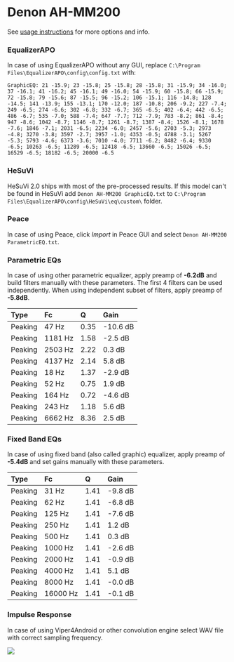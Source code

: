 # Denon AH-MM200
See [usage instructions](https://github.com/jaakkopasanen/AutoEq#usage) for more options and info.

### EqualizerAPO
In case of using EqualizerAPO without any GUI, replace `C:\Program Files\EqualizerAPO\config\config.txt`
with:
```
GraphicEQ: 21 -15.9; 23 -15.8; 25 -15.8; 28 -15.8; 31 -15.9; 34 -16.0; 37 -16.1; 41 -16.2; 45 -16.1; 49 -16.0; 54 -15.9; 60 -15.8; 66 -15.9; 72 -15.8; 79 -15.6; 87 -15.5; 96 -15.2; 106 -15.1; 116 -14.8; 128 -14.5; 141 -13.9; 155 -13.1; 170 -12.0; 187 -10.8; 206 -9.2; 227 -7.4; 249 -6.5; 274 -6.6; 302 -6.8; 332 -6.7; 365 -6.5; 402 -6.4; 442 -6.5; 486 -6.7; 535 -7.0; 588 -7.4; 647 -7.7; 712 -7.9; 783 -8.2; 861 -8.4; 947 -8.6; 1042 -8.7; 1146 -8.7; 1261 -8.7; 1387 -8.4; 1526 -8.1; 1678 -7.6; 1846 -7.1; 2031 -6.5; 2234 -6.0; 2457 -5.6; 2703 -5.3; 2973 -4.8; 3270 -3.8; 3597 -2.7; 3957 -1.0; 4353 -0.5; 4788 -3.1; 5267 -5.3; 5793 -4.6; 6373 -3.6; 7010 -4.0; 7711 -6.2; 8482 -6.4; 9330 -6.5; 10263 -6.5; 11289 -6.5; 12418 -6.5; 13660 -6.5; 15026 -6.5; 16529 -6.5; 18182 -6.5; 20000 -6.5
```

### HeSuVi
HeSuVi 2.0 ships with most of the pre-processed results. If this model can't be found in HeSuVi add
`Denon AH-MM200 GraphicEQ.txt` to `C:\Program Files\EqualizerAPO\config\HeSuVi\eq\custom\` folder.

### Peace
In case of using Peace, click *Import* in Peace GUI and select `Denon AH-MM200 ParametricEQ.txt`.

### Parametric EQs
In case of using other parametric equalizer, apply preamp of **-6.2dB** and build filters manually
with these parameters. The first 4 filters can be used independently.
When using independent subset of filters, apply preamp of **-5.8dB**.

| Type    | Fc      |    Q | Gain     |
|:--------|:--------|:-----|:---------|
| Peaking | 47 Hz   | 0.35 | -10.6 dB |
| Peaking | 1181 Hz | 1.58 | -2.5 dB  |
| Peaking | 2503 Hz | 2.22 | 0.3 dB   |
| Peaking | 4137 Hz | 2.14 | 5.8 dB   |
| Peaking | 18 Hz   | 1.37 | -2.9 dB  |
| Peaking | 52 Hz   | 0.75 | 1.9 dB   |
| Peaking | 164 Hz  | 0.72 | -4.6 dB  |
| Peaking | 243 Hz  | 1.18 | 5.6 dB   |
| Peaking | 6662 Hz | 8.36 | 2.5 dB   |

### Fixed Band EQs
In case of using fixed band (also called graphic) equalizer, apply preamp of **-5.4dB** and set
gains manually with these parameters.

| Type    | Fc       |    Q | Gain    |
|:--------|:---------|:-----|:--------|
| Peaking | 31 Hz    | 1.41 | -9.8 dB |
| Peaking | 62 Hz    | 1.41 | -6.8 dB |
| Peaking | 125 Hz   | 1.41 | -7.6 dB |
| Peaking | 250 Hz   | 1.41 | 1.2 dB  |
| Peaking | 500 Hz   | 1.41 | 0.3 dB  |
| Peaking | 1000 Hz  | 1.41 | -2.6 dB |
| Peaking | 2000 Hz  | 1.41 | -0.9 dB |
| Peaking | 4000 Hz  | 1.41 | 5.1 dB  |
| Peaking | 8000 Hz  | 1.41 | -0.0 dB |
| Peaking | 16000 Hz | 1.41 | -0.1 dB |

### Impulse Response
In case of using Viper4Android or other convolution engine select WAV file with correct sampling frequency.

![](https://raw.githubusercontent.com/jaakkopasanen/AutoEq/master/results/referenceaudioanalyzer/zero/Denon%20AH-MM200/Denon%20AH-MM200.png)